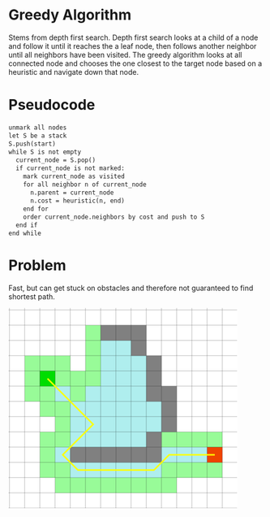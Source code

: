 # Greedy Algorithm

Stems from depth first search.  Depth first search looks at a child of a node and follow it until it reaches the a leaf node, then follows another neighbor until all neighbors have been visited.  The greedy algorithm looks at all connected node and chooses the one closest to the target node based on a heuristic and navigate down that node.

# Pseudocode
```text
unmark all nodes
let S be a stack
S.push(start)
while S is not empty
  current_node = S.pop()
  if current_node is not marked:
    mark current_node as visited
    for all neighbor n of current_node
      n.parent = current_node
      n.cost = heuristic(n, end)
    end for
    order current_node.neighbors by cost and push to S
  end if
end while
```

# Problem
Fast, but can get stuck on obstacles and therefore not guaranteed to find shortest path.

![](../img/greedy-problem.png "Greedy problem")
